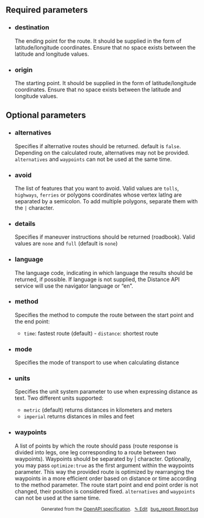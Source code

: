 <!--- This is a generated file, do not edit! -->
<!--- [START woosmap_http_parameters_distanceroute] -->
<h2 id="required-parameters">Required parameters</h2>

-   <h3 class="parameter-name" id="destination">destination</h3>

    The ending point for the route. It should be supplied in the form of latitude/longitude coordinates. Ensure that no space exists between the latitude and longitude values.

-   <h3 class="parameter-name" id="origin">origin</h3>

    The starting point. It should be supplied in the form of latitude/longitude coordinates. Ensure that no space exists between the latitude and longitude values.

<h2 id="optional-parameters">Optional parameters</h2>

-   <h3 class="parameter-name" id="alternatives">alternatives</h3>

    Specifies if alternative routes should be returned. default is `false`. Depending on the calculated route, alternatives may not be provided.
    `alternatives` and `waypoints` can not be used at the same time.

-   <h3 class="parameter-name" id="avoid">avoid</h3>

    The list of features that you want to avoid. Valid values are `tolls`, `highways`, `ferries` or polygons coordinates whose vertex latlng are separated by a semicolon. To add multiple polygons, separate them with the `|` character.

-   <h3 class="parameter-name" id="details">details</h3>

    Specifies if maneuver instructions should be returned (roadbook). Valid values are `none` and `full` (default is `none`)

-   <h3 class="parameter-name" id="language">language</h3>

    The language code, indicating in which language the results should be returned, if possible. If language is not supplied, the Distance API service will use the navigator language or “en”.

-   <h3 class="parameter-name" id="method">method</h3>

    Specifies the method to compute the route between the start point and the end point:

    -   `time`: fastest route (default) - `distance`: shortest route

-   <h3 class="parameter-name" id="mode">mode</h3>

    Specifies the mode of transport to use when calculating distance

-   <h3 class="parameter-name" id="units">units</h3>

    Specifies the unit system parameter to use when expressing distance as text. Two different units supported:

    -   `metric` (default) returns distances in kilometers and meters
    -   `imperial` returns distances in miles and feet

-   <h3 class="parameter-name" id="waypoints">waypoints</h3>

    A list of points by which the route should pass (route response is divided into legs, one leg corresponding to a route between two waypoints). Waypoints should be separated by | character.
    Optionally, you may pass `optimize:true` as the first argument within the waypoints parameter. This way the provided route is optimized by rearranging the waypoints in a more efficient order based on distance or time according to the method parameter. The route start point and end point order is not changed, their position is considered fixed.
    `alternatives` and `waypoints` can not be used at the same time.


<p style="text-align: right; font-size: smaller;">Generated from the <a data-label="openapi-github" href="https://github.com/woosmap/openapi-specification" title="Woosmap OpenAPI Specification" class="external">OpenAPI specification</a>.
<a data-label="openapi-github-woosmap-http-parameters-distanceroute" data-action="edit" style="margin-left: 5px;" href="https://github.com/woosmap/openapi-specification/tree/main/specification/parameters" title="Edit on GitHub">✎ Edit</a>
<a data-label="openapi-github-woosmap-http-parameters-distanceroute" data-action="bug" style="margin-left: 5px;" href="https://github.com/woosmap/openapi-specification/issues/new?assignees=&labels=type%3A+bug%2C+triage+me&template=bug_report.md&title=[parameters] Bug - /distance/route/json" title="File bug for parameters on GitHub"><span class="material-icons">bug_report</span> Report bug</a>
</p>

<!--- [END woosmap_http_parameters_distanceroute] -->